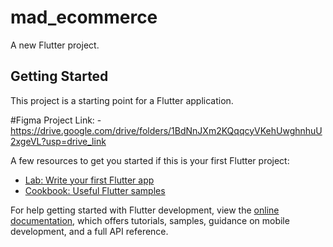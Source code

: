 # mad_ecommerce

A new Flutter project.

## Getting Started

This project is a starting point for a Flutter application.

#Figma Project Link:
-https://drive.google.com/drive/folders/1BdNnJXm2KQqqcyVKehUwghnhuU2xgeVL?usp=drive_link

A few resources to get you started if this is your first Flutter project:

- [Lab: Write your first Flutter app](https://docs.flutter.dev/get-started/codelab)
- [Cookbook: Useful Flutter samples](https://docs.flutter.dev/cookbook)

For help getting started with Flutter development, view the
[online documentation](https://docs.flutter.dev/), which offers tutorials,
samples, guidance on mobile development, and a full API reference.
